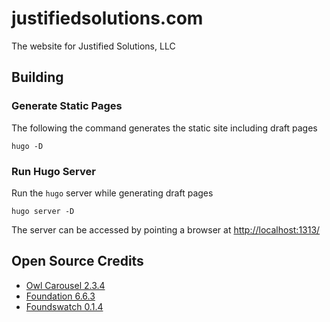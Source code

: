 # justifiedsolutions.com

The website for Justified Solutions, LLC

## Building

### Generate Static Pages

The following the command generates the static site including draft pages

```shell
hugo -D
```

### Run Hugo Server

Run the `hugo` server while generating draft pages

```shell
hugo server -D
```

The server can be accessed by pointing a browser at [http://localhost:1313/](http://localhost:1313/)

## Open Source Credits

* [Owl Carousel 2.3.4](https://github.com/OwlCarousel2/OwlCarousel2)
* [Foundation 6.6.3](https://get.foundation)
* [Foundswatch 0.1.4](https://github.com/vinorodrigues/foundswatch)
